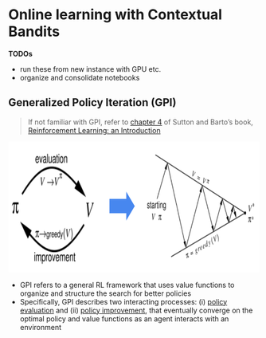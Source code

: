 # Online learning with Contextual Bandits

**TODOs**
* run these from new instance with GPU etc.
* organize and consolidate notebooks 


## Generalized Policy Iteration (GPI)

> If not familiar with GPI, refer to [chapter 4](http://www.incompleteideas.net/book/ebook/node40.html) of Sutton and Barto’s book, [Reinforcement Learning: an Introduction](http://www.incompleteideas.net/book/ebook/the-book.html)

<p align="center">
    <img src='imgs/gpi.png' width='855' height='262' />
</p>

* GPI refers to a general RL framework that uses value functions to organize and structure the search for better policies
* Specifically, GPI describes two interacting processes: (i) [policy evaluation](http://www.incompleteideas.net/book/ebook/node41.html) and (ii) [policy improvement](http://www.incompleteideas.net/book/ebook/node42.html), that eventually converge on the optimal policy and value functions as an agent interacts with an environment